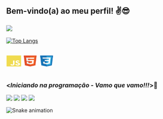 ## Bem-vindo(a) ao meu perfil! ✌😎

 <div>
   <a href="https://github.com/Raiif-Nobrega">
   <img height="160em" src="https://github-readme-stats.vercel.app/api?username=Raiif-Nobrega&show_icons=true&theme=white&include_all_commits=true&count_private=true"/>

   [![Top Langs](https://github-readme-stats.vercel.app/api/top-langs/?username=Raiif-Nobrega&layout=compact)](https://github.com/anuraghazra/github-readme-stats)

</div>
<div style="display: inline_block"><br>
  <img align="center" alt="Js" height="30" width="40" src="https://raw.githubusercontent.com/devicons/devicon/master/icons/javascript/javascript-plain.svg">
  <img align="center" alt="HTML" height="30" width="40" src="https://raw.githubusercontent.com/devicons/devicon/master/icons/html5/html5-original.svg">
  <img align="center" alt="CSS" height="30" width="40" src="https://raw.githubusercontent.com/devicons/devicon/master/icons/css3/css3-original.svg">
</div>
 
 <br>
 
  ### <_Iniciando na programação - Vamo que vamo!!!_>🚀
 
<div> 

  <a href="" target="_blank"><img src="https://img.shields.io/badge/-Instagram-%23E4405F?style=for-the-badge&logo=instagram&logoColor=white" target="_blank"></a>
 <a href="" target="_blank"><img src="https://img.shields.io/badge/Discord-7289DA?style=for-the-badge&logo=discord&logoColor=white" target="_blank"></a> 
  <a href = ""><img src="https://img.shields.io/badge/-Gmail-%23333?style=for-the-badge&logo=gmail&logoColor=white" target="_blank"></a>
  <a href="" target="_blank"><img src="https://img.shields.io/badge/-LinkedIn-%230077B5?style=for-the-badge&logo=linkedin&logoColor=white" target="_blank"></a> 
 
  ![Snake animation](https://github.com/Raiif-Nobrega/Raiif-Nobrega/blob/output/github-contribution-grid-snake.svg)

</div>
